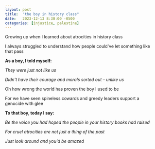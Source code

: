 ```yaml
---
layout: post
title:  "the boy in history class"
date:   2023-12-13 8:30:00 -0500
categories: [injustice, palestine]
---
```

Growing up when I learned about atrocities in history class

I always struggled to understand how people could've let something like that pass

**As a boy, I told myself:**

*They were just not like us*

*Didn't have their courage and morals sorted out – unlike us*

Oh how wrong the world has proven the boy I used to be

For we have seen spineless cowards and greedy leaders support a genocide with glee

**To that boy, today I say:**

*Be the voice you had hoped the people in your history books had raised*

*For cruel atrocities are not just a thing of the past*

*Just look around and you'd be amazed*